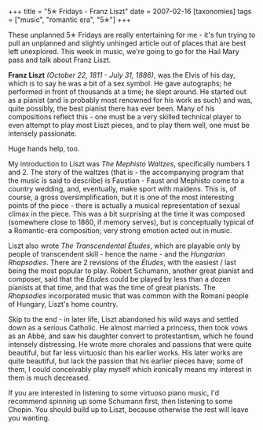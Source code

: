 +++
title = "5✭ Fridays - Franz Liszt"
date = 2007-02-16
[taxonomies]
tags = ["music", "romantic era", "5✭"]
+++

These unplanned 5✭ Fridays are really entertaining for me - it's fun trying to pull an unplanned and slightly unhinged 
article out of places that are best left unexplored. This week in music, we're going to go for the Hail Mary pass and 
talk about Franz Liszt.

**Franz Liszt** _(October 22, 1811 - July 31, 1886)_, was the Elvis of his day, which is to say he was a bit of a sex 
symbol. He gave autographs; he performed in front of thousands at a time; he slept around. He started out as a pianist 
(and is probably most renowned for his work as such) and was, quite possibly, the best pianist there has ever been. Many
of his compositions reflect this - one must be a very skilled technical player to even attempt to play most Liszt
pieces, and to play them well, one must be intensely passionate.

<!-- more -->

Huge hands help, too.

My introduction to Liszt was _The Mephisto Waltzes_, specifically numbers 1 and 2. The story of the waltzes (that is - 
the accompanying program that the music is said to describe) is Faustian - Faust and Mephisto come to a country wedding,
and, eventually, make sport with maidens. This is, of course, a gross oversimplification, but it is one of the most 
interesting points of the piece - there is actually a musical representation of sexual climax in the piece. This was a 
bit surprising at the time it was composed (somewhere close to 1860, if memory serves), but is conceptually typical of a
 Romantic-era composition; very strong emotion acted out in music.

Liszt also wrote _The Transcendental Études_, which are playable only by people of transcendent skill - hence the name -
and the _Hungarian Rhapsodies_. There are 2 revisions of the _Études_, with the easiest / last being the most popular 
to play. Robert Schumann, another great pianist and composer, said that the _Études_ could be played by less than a 
dozen pianists at that time, and that was the time of great pianists. The _Rhapsodies_ incorporated music that was 
common with the Romani people of Hungary, Liszt's home country.

Skip to the end - in later life, Liszt abandoned his wild ways and settled down as a serious Catholic. He almost married
a princess, then took vows as an Abbé, and saw his daughter convert to protestantism, which he found intensely
distressing. He wrote more chorales and passions that were quite beautiful, but far less virtuosic than his earlier
works. His later works are quite beautiful, but lack the passion that his earlier pieces have; some of them, I could 
conceivably play myself which ironically means my interest in them is much decreased.

If you are interested in listening to some virtuoso piano music, I'd recommend spinning up some Schumann first, then
listening to some Chopin. You should build up to Liszt, because otherwise the rest will leave you wanting.
